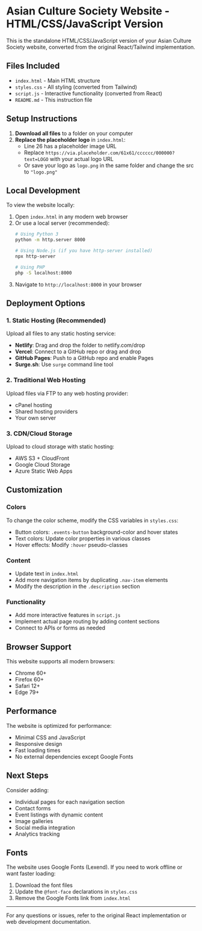 # Asian Culture Society Website - HTML/CSS/JavaScript Version

This is the standalone HTML/CSS/JavaScript version of your Asian Culture Society website, converted from the original React/Tailwind implementation.

## Files Included

- `index.html` - Main HTML structure
- `styles.css` - All styling (converted from Tailwind)
- `script.js` - Interactive functionality (converted from React)
- `README.md` - This instruction file

## Setup Instructions

1. **Download all files** to a folder on your computer
2. **Replace the placeholder logo** in `index.html`:
   - Line 26 has a placeholder image URL
   - Replace `https://via.placeholder.com/61x61/cccccc/000000?text=LOGO` with your actual logo URL
   - Or save your logo as `logo.png` in the same folder and change the src to `"logo.png"`

## Local Development

To view the website locally:

1. Open `index.html` in any modern web browser
2. Or use a local server (recommended):
   ```bash
   # Using Python 3
   python -m http.server 8000
   
   # Using Node.js (if you have http-server installed)
   npx http-server
   
   # Using PHP
   php -S localhost:8000
   ```
3. Navigate to `http://localhost:8000` in your browser

## Deployment Options

### 1. Static Hosting (Recommended)
Upload all files to any static hosting service:
- **Netlify**: Drag and drop the folder to netlify.com/drop
- **Vercel**: Connect to a GitHub repo or drag and drop
- **GitHub Pages**: Push to a GitHub repo and enable Pages
- **Surge.sh**: Use `surge` command line tool

### 2. Traditional Web Hosting
Upload files via FTP to any web hosting provider:
- cPanel hosting
- Shared hosting providers
- Your own server

### 3. CDN/Cloud Storage
Upload to cloud storage with static hosting:
- AWS S3 + CloudFront
- Google Cloud Storage
- Azure Static Web Apps

## Customization

### Colors
To change the color scheme, modify the CSS variables in `styles.css`:
- Button colors: `.events-button` background-color and hover states
- Text colors: Update color properties in various classes
- Hover effects: Modify `:hover` pseudo-classes

### Content
- Update text in `index.html`
- Add more navigation items by duplicating `.nav-item` elements
- Modify the description in the `.description` section

### Functionality
- Add more interactive features in `script.js`
- Implement actual page routing by adding content sections
- Connect to APIs or forms as needed

## Browser Support

This website supports all modern browsers:
- Chrome 60+
- Firefox 60+
- Safari 12+
- Edge 79+

## Performance

The website is optimized for performance:
- Minimal CSS and JavaScript
- Responsive design
- Fast loading times
- No external dependencies except Google Fonts

## Next Steps

Consider adding:
- Individual pages for each navigation section
- Contact forms
- Event listings with dynamic content
- Image galleries
- Social media integration
- Analytics tracking

## Fonts

The website uses Google Fonts (Lexend). If you need to work offline or want faster loading:
1. Download the font files
2. Update the `@font-face` declarations in `styles.css`
3. Remove the Google Fonts link from `index.html`

---

For any questions or issues, refer to the original React implementation or web development documentation.